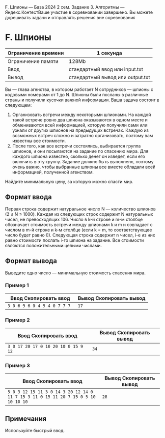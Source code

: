 F. Шпионы — База 2024 2 сем. Задание 3. Алгоритмы — Яндекс.КонтестВаше участие в соревновании завершено. Вы можете дорешивать задачи и отправлять решения вне соревнования

# F. Шпионы

| Ограничение времени | 1 секунда                        |
| ------------------- | -------------------------------- |
| Ограничение памяти  | 128Mb                            |
| Ввод                | стандартный ввод или input.txt   |
| Вывод               | стандартный вывод или output.txt |

Вы — глава агенства, в котором работает N сотрудников — шпионы с кодовыми номерами от 1 до N. Шпионы были посланы в различные страны и получили кусочки важной информации. Ваша задача состоит в следующем:

1. Организовать встречи между некоторыми шпионами. На каждой такой встрече ровно два шпиона оказываются в одном месте и обмениваются
   всей информацией, которую получили сами или узнали от других шпионов на предыдущих встречах. Каждую из возможных встреч сложно
   и затратно организовать, поэтому вам известны все стоимости.
1. После того, как все встречи состоялись, выбирается группа шпионов, и они посылаются на задание по спасению мира. Для каждого
   шпиона известно, сколько денег он изведет, если его включить в эту группу. Задание должно быть выполнено, поэтому очень важно,
   чтобы выбранные шпионы все вместе обладали всей информацией, полученной агенством.

Найдите минимальную цену, за которую можно спасти мир.

## Формат ввода

Первая строка содержит натуральное число N — количество шпионов (2 ≤ N ≤ 1000). Каждая из следующих строк содержит N натуральных чисел, не превосходящих 106. Число в k-й строке и m-м столбце обозначает стоимость встречи между шпионами k и m и совпадает с числом в m-й строке и k-м столбце (если k = m, то соответствующее число будет равно 0). Следующая строка содержит n чисел, i-е из них равно стоимости послать i-го шпиона на задание. Все стоимости являются положительными целыми числами.

## Формат вывода

Выведите одно число — минимальную стоимость спасения мира.

### Пример 1

| Ввод Скопировать ввод        | Вывод Скопировать вывод |
| ---------------------------- | ----------------------- |
| `3 0 6 9 6 0 4 9 4 0 7 7 7 ` | `17 `                   |

### Пример 2

| Ввод Скопировать ввод                | Вывод Скопировать вывод |
| ------------------------------------ | ----------------------- |
| `3 0 17 20 17 0 10 20 10 0 15 9 12 ` | `34 `                   |

### Пример 3

| Ввод Скопировать ввод                                                              | Вывод Скопировать вывод |
| ---------------------------------------------------------------------------------- | ----------------------- |
| `5 0 3 12 15 11 3 0 14 3 20 12 14 0 11 7 15 3 11 0 15 11 20 7 15 0 5 10 10 10 10 ` | `28 `                   |

## Примечания

Используйте быстрый ввод.
